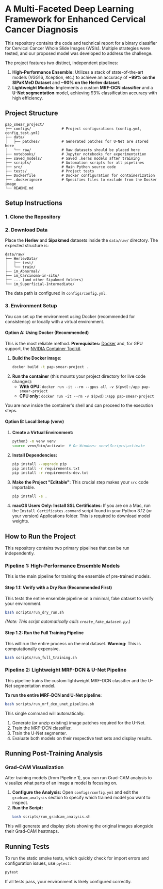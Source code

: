 # A Multi-Faceted Deep Learning Framework for Enhanced Cervical Cancer Diagnosis

This repository contains the code and technical report for a binary classifier for Cervical Cancer Whole Slide Images (WSIs). Multiple strategies were tested, and our proposed model was developed to address the challenge.

The project features two distinct, independent pipelines:
1.  **High-Performance Ensemble:** Utilizes a stack of state-of-the-art models (VGG16, Xception, etc.) to achieve an accuracy of **~99% on the SIPaKMeD Dataset** and **~90% on the Herlev dataset**.
2.  **Lightweight Models:** Implements a custom **MRF-DCN classifier** and a **U-Net segmentation** model, achieving 93% classification accuracy with high efficiency.

## Project Structure

```
pap_smear_project/
├── configs/              # Project configurations (config.yml, config_test.yml)
├── data/
│   ├── patches/          # Generated patches for U-Net are stored here
│   └── raw/              # Raw datasets should be placed here
├── notebooks/            # Jupyter notebooks for experimentation
├── saved_models/         # Saved .keras models after training
├── scripts/              # Automation scripts for all pipelines
├── src/                  # Main Python source code
├── tests/                # Project tests
├── Dockerfile            # Docker configuration for containerization
├── .dockerignore         # Specifies files to exclude from the Docker image
└── README.md
```

## Setup Instructions

### 1. Clone the Repository

### 2. Download Data
Place the **Herlev** and **Sipakmed** datasets inside the `data/raw/` directory. The expected structure is:
```
data/raw/
├── HerlevData/
│   ├── test/
│   └── train/
├── im_Abnormal/
├── im_Carcinoma-in-situ/
├── ... (and other Sipakmed folders)
└── im_Superficial-Intermediate/
```
The data path is configured in `configs/config.yml`.

### 3. Environment Setup

You can set up the environment using Docker (recommended for consistency) or locally with a virtual environment.

#### Option A: Using Docker (Recommended)
This is the most reliable method.
**Prerequisites:** [Docker](https://www.docker.com/get-started) and, for GPU support, the [NVIDIA Container Toolkit](https://docs.nvidia.com/datacenter/cloud-native/container-toolkit/latest/install-guide.html).

1.  **Build the Docker image:**
    ```bash
    docker build -t pap-smear-project .
    ```
2.  **Run the container** (this mounts your project directory for live code changes):
    *   **With GPU:** `docker run -it --rm --gpus all -v $(pwd):/app pap-smear-project`
    *   **CPU only:** `docker run -it --rm -v $(pwd):/app pap-smear-project`

You are now inside the container's shell and can proceed to the execution steps.

#### Option B: Local Setup (venv)
1.  **Create a Virtual Environment:**
    ```bash
    python3 -m venv venv
    source venv/bin/activate  # On Windows: venv\Scripts\activate
    ```
2.  **Install Dependencies:**
    ```bash
    pip install --upgrade pip
    pip install -r requirements.txt
    pip install -r requirements-dev.txt
    ```
3.  **Make the Project "Editable":** This crucial step makes your `src` code importable.
    ```bash
    pip install -e .
    ```
4.  **macOS Users Only: Install SSL Certificates:** If you are on a Mac, run the `Install Certificates.command` script found in your Python 3.12 (or your version) Applications folder. This is required to download model weights.

## How to Run the Project

This repository contains two primary pipelines that can be run independently.

### Pipeline 1: High-Performance Ensemble Models
This is the main pipeline for training the ensemble of pre-trained models.

#### **Step 1.1: Verify with a Dry Run (Recommended First)**
This tests the entire ensemble pipeline on a minimal, fake dataset to verify your environment.
```bash
bash scripts/run_dry_run.sh
```
*(Note: This script automatically calls `create_fake_dataset.py`.)*

#### **Step 1.2: Run the Full Training Pipeline**
This will run the entire process on the real dataset. **Warning:** This is computationally expensive.
```bash
bash scripts/run_full_training.sh
```

### Pipeline 2: Lightweight MRF-DCN & U-Net Pipeline
This pipeline trains the custom lightweight MRF-DCN classifier and the U-Net segmentation model.

**To run the entire MRF-DCN and U-Net pipeline:**
```bash
bash scripts/run_mrf_dcn_unet_pipeline.sh
```
This single command will automatically:
1.  Generate (or unzip existing) image patches required for the U-Net.
2.  Train the MRF-DCN classifier.
3.  Train the U-Net segmenter.
4.  Evaluate both models on their respective test sets and display results.

## Running Post-Training Analysis

### Grad-CAM Visualization
After training models (from Pipeline 1), you can run Grad-CAM analysis to visualize what parts of an image a model is focusing on.

1.  **Configure the Analysis:** Open `configs/config.yml` and edit the `gradcam_analysis` section to specify which trained model you want to inspect.
2.  **Run the Script:**
    ```bash
    bash scripts/run_gradcam_analysis.sh
    ```
This will generate and display plots showing the original images alongside their Grad-CAM heatmaps.

## Running Tests
To run the static smoke tests, which quickly check for import errors and configuration issues, use `pytest`:
```bash
pytest
```
If all tests pass, your environment is likely configured correctly.
